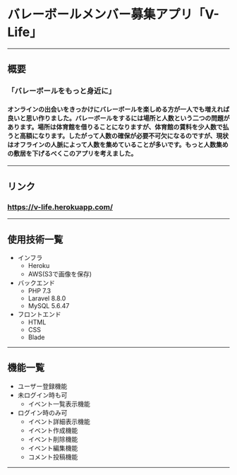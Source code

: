 # バレーボールメンバー募集アプリ「V-Life」
---
## 概要
### 「バレーボールをもっと身近に」
#### オンラインの出会いをきっかけにバレーボールを楽しめる方が一人でも増えれば良いと思い作りました。バレーボールをするには場所と人数という二つの問題があります。場所は体育館を借りることになりますが、体育館の賃料を少人数で払うと高額になります。したがって人数の確保が必要不可欠になるのですが、現状はオフラインの人脈によって人数を集めていることが多いです。もっと人数集めの敷居を下げるべくこのアプリを考えました。
---
## リンク
### https://v-life.herokuapp.com/
---
## 使用技術一覧
- インフラ
  - Heroku
  - AWS(S3で画像を保存)
- バックエンド
  - PHP 7.3
  - Laravel 8.8.0
  - MySQL 5.6.47
- フロントエンド
  - HTML
  - CSS
  - Blade
---
## 機能一覧
- ユーザー登録機能
- 未ログイン時も可
  - イベント一覧表示機能
- ログイン時のみ可
  - イベント詳細表示機能
  - イベント作成機能
  - イベント削除機能
  - イベント編集機能
  - コメント投稿機能
---